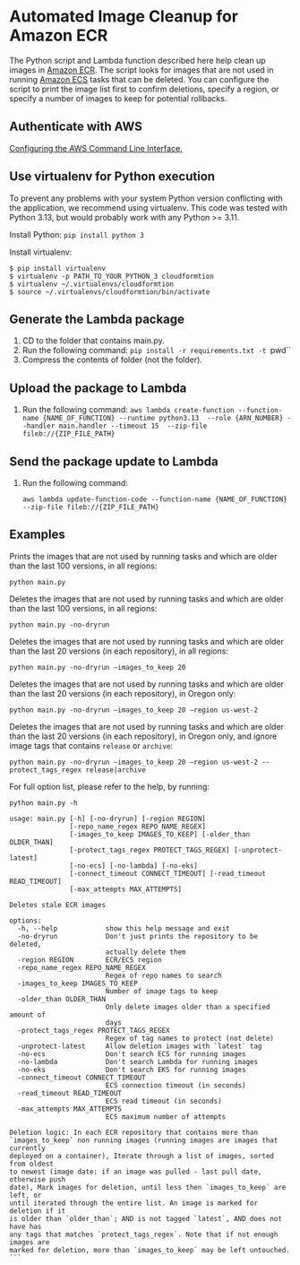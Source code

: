 # Automated Image Cleanup for Amazon ECR
The Python script and Lambda function described here help clean up images in [Amazon ECR](https://aws.amazon.com/ecr). The script looks for images that are not used in running [Amazon ECS](https://aws.amazon.com/ecs) tasks that can be deleted. You can configure the script to print the image list first to confirm deletions, specify a region, or specify a number of images to keep for potential rollbacks.

## Authenticate with AWS
[Configuring the AWS Command Line Interface.](http://docs.aws.amazon.com/cli/latest/userguide/cli-chap-getting-started.html)

## Use virtualenv for Python execution

To prevent any problems with your system Python version conflicting with the application, we recommend using virtualenv.
This code was tested with Python 3.13, but would probably work with any Python >= 3.11.

Install Python:
    `pip install python 3`

Install virtualenv:

    $ pip install virtualenv
    $ virtualenv -p PATH_TO_YOUR_PYTHON_3 cloudformtion
    $ virtualenv ~/.virtualenvs/cloudformtion
    $ source ~/.virtualenvs/cloudformtion/bin/activate
    
## Generate the Lambda package

1. CD to the folder that contains main.py.
1. Run the following command:
`pip install -r requirements.txt -t `pwd``
1. Compress the contents of folder (not the folder).
    
## Upload the package to Lambda

1. Run the following command:
`aws lambda create-function --function-name {NAME_OF_FUNCTION} --runtime python3.13 
--role {ARN_NUMBER} --handler main.handler --timeout 15 
--zip-file fileb://{ZIP_FILE_PATH}`
    
## Send the package update to Lambda

1. Run the following command:
    
    `aws lambda update-function-code --function-name {NAME_OF_FUNCTION} --zip-file fileb://{ZIP_FILE_PATH}`


## Examples
Prints the images that are not used by running tasks and which are older than the last 100 versions, in all regions:

`python main.py`


Deletes the images that are not used by running tasks and which are older than the last 100 versions, in all regions:

`python main.py -no-dryrun`


Deletes the images that are not used by running tasks and which are older than the last 20 versions (in each repository), in all regions:

`python main.py -no-dryrun –images_to_keep 20`


Deletes the images that are not used by running tasks and which are older than the last 20 versions (in each repository), in Oregon only:

`python main.py -no-dryrun –images_to_keep 20 –region us-west-2`


Deletes the images that are not used by running tasks and which are older than the last 20 versions (in each repository), in Oregon only, and ignore image tags that contains `release` or `archive`:

`python main.py -no-dryrun –images_to_keep 20 –region us-west-2 --protect_tags_regex release|archive`


For full option list, please refer to the help, by running:

`python main.py -h`

````
usage: main.py [-h] [-no-dryrun] [-region REGION]
               [-repo_name_regex REPO_NAME_REGEX]
               [-images_to_keep IMAGES_TO_KEEP] [-older_than OLDER_THAN]
               [-protect_tags_regex PROTECT_TAGS_REGEX] [-unprotect-latest]
               [-no-ecs] [-no-lambda] [-no-eks]
               [-connect_timeout CONNECT_TIMEOUT] [-read_timeout READ_TIMEOUT]
               [-max_attempts MAX_ATTEMPTS]

Deletes stale ECR images

options:
  -h, --help            show this help message and exit
  -no-dryrun            Don't just prints the repository to be deleted,
                        actually delete them
  -region REGION        ECR/ECS region
  -repo_name_regex REPO_NAME_REGEX
                        Regex of repo names to search
  -images_to_keep IMAGES_TO_KEEP
                        Number of image tags to keep
  -older_than OLDER_THAN
                        Only delete images older than a specified amount of
                        days
  -protect_tags_regex PROTECT_TAGS_REGEX
                        Regex of tag names to protect (not delete)
  -unprotect-latest     Allow deletion images with `latest` tag
  -no-ecs               Don't search ECS for running images
  -no-lambda            Don't search Lambda for running images
  -no-eks               Don't search EKS for running images
  -connect_timeout CONNECT_TIMEOUT
                        ECS connection timeout (in seconds)
  -read_timeout READ_TIMEOUT
                        ECS read timeout (in seconds)
  -max_attempts MAX_ATTEMPTS
                        ECS maximum number of attempts

Deletion logic: In each ECR repository that contains more than
`images_to_keep` non running images (running images are images that currently
deployed on a container), Iterate through a list of images, sorted from oldest
to newest (image date: if an image was pulled - last pull date, otherwise push
date), Mark images for deletion, until less then `images_to_keep` are left, or
until iterated through the entire list. An image is marked for deletion if it
is older than `older_than`; AND is not tagged `latest`, AND does not have has
any tags that matches `protect_tags_regex`. Note that if not enough images are
marked for deletion, more than `images_to_keep` may be left untouched.
```
